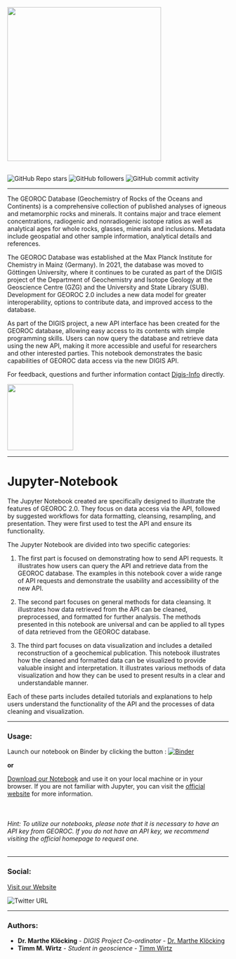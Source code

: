 <img src="https://pbs.twimg.com/media/E0m6c9FX0AIX0p1.png" style="height:350px" align="center"/> <br><br>


![GitHub Repo stars](https://img.shields.io/github/stars/tmwProjects/Georoc_jupyter?style=social) ![GitHub followers](https://img.shields.io/github/followers/tmwProjects?style=social) ![GitHub commit activity](https://img.shields.io/github/commit-activity/w/tmwProjects/Georoc_jupyter) 

***

The GEOROC Database (Geochemistry of Rocks of the Oceans and Continents) is a comprehensive collection of published analyses of igneous and metamorphic rocks and minerals. It contains major and trace element concentrations, radiogenic and nonradiogenic isotope ratios as well as analytical ages for whole rocks, glasses, minerals and inclusions. Metadata include geospatial and other sample information, analytical details and references.

The GEOROC Database was established at the Max Planck Institute for Chemistry in Mainz (Germany). In 2021, the database was moved to Göttingen University, where it continues to be curated as part of the DIGIS project of the Department of Geochemistry and Isotope Geology at the Geoscience Centre (GZG) and the University and State Library (SUB). Development for GEOROC 2.0 includes a new data model for greater interoperability, options to contribute data, and improved access to the database.

As part of the DIGIS project, a new API interface has been created for the GEOROC database, allowing easy access to its contents with simple programming skills. Users can now query the database and retrieve data using the new API, making it more accessible and useful for researchers and other interested parties. This notebook demonstrates the basic capabilities of GEOROC data access via the new DIGIS API. 

For feedback, questions and further information contact [Digis-Info](mailto:digis-info@uni-goettingen.de) directly.


<img src="https://mirrors.creativecommons.org/presskit/buttons/88x31/png/by-nc-sa.png" width="150" />

***

# Jupyter-Notebook

The Jupyter Notebook created are specifically designed to illustrate the features of GEOROC 2.0. They focus on data access via the API, followed by suggested workflows for data formatting, cleansing, resampling, and presentation. They were first used to test the API and ensure its functionality.

The Jupyter Notebook are divided into two specific categories:

1. The first part is focused on demonstrating how to send API requests. It illustrates how users can query the API and retrieve data from the GEOROC database. The examples in this notebook cover a wide range of API requests and demonstrate the usability and accessibility of the new API.

2. The second part focuses on general methods for data cleansing. It illustrates how data retrieved from the API can be cleaned, preprocessed, and formatted for further analysis. The methods presented in this notebook are universal and can be applied to all types of data retrieved from the GEOROC database.

3. The third part focuses on data visualization and includes a detailed reconstruction of a geochemical publication. This notebook illustrates how the cleaned and formatted data can be visualized to provide valuable insight and interpretation. It illustrates various methods of data visualization and how they can be used to present results in a clear and understandable manner.

Each of these parts includes detailed tutorials and explanations to help users understand the functionality of the API and the processes of data cleaning and visualization.

***

### Usage:

Launch our notebook on Binder by clicking the button : [![Binder](https://mybinder.org/badge_logo.svg)](https://mybinder.org/v2/gh/tmwProjects/Georoc_jupyter/HEAD?labpath=DIGIS_GeoRoc.ipynb)

**or**

[Download our Notebook](https://github.com/tmwProjects/Georoc_jupyter/blob/main/DIGIS_GeoRoc.ipynb) and use it on your local machine or in your browser. If you are not familiar with Jupyter, you can visit the [official website](https://jupyter.org/) for more information.

<br/>

###### Hint: To utilize our notebooks, please note that it is necessary to have an API key from GEOROC. If you do not have an API key, we recommend visiting the official homepage to request one.


***

### Social:

[Visit our Website](https://georoc.mpch-mainz.gwdg.de/georoc/)

![Twitter URL](https://img.shields.io/twitter/url?style=social&url=https%3A%2F%2Ftwitter.com%2FDIGISgeo)

***

### Authors:

* **Dr. Marthe Klöcking** - *DIGIS Project Co-ordinator* - [Dr. Marthe Klöcking](https://www.uni-goettingen.de/en/644510.html)
* **Timm M. Wirtz** - *Student in geoscience* - [Timm Wirtz](https://github.com/tmwProjects/)
